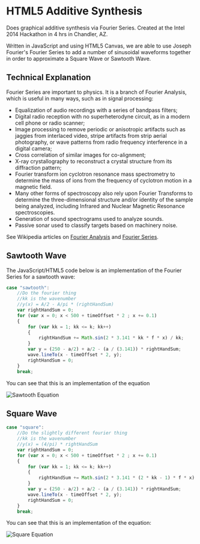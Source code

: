 # HTML5 Additive Synthesis

Does graphical additive synthesis via Fourier Series. Created at the Intel 2014 Hackathon in 4 hrs in Chandler, AZ.

Written in JavaScript and using HTML5 Canvas, we are able to use Joseph Fourier's Fourier Series to add a number of sinusoidal waveforms together in order to approximate a Square Wave or Sawtooth Wave.

## Technical Explanation

Fourier Series are important to physics. It is a branch of Fourier Analysis, which is useful in many ways, such as in signal processing:

* Equalization of audio recordings with a series of bandpass filters;
* Digital radio reception with no superheterodyne circuit, as in a modern cell phone or radio scanner;
* Image processing to remove periodic or anisotropic artifacts such as jaggies from interlaced video, stripe artifacts from strip aerial photography, or wave patterns from radio frequency  interference in a digital camera;
* Cross correlation of similar images for co-alignment;
* X-ray crystallography to reconstruct a crystal structure from its diffraction pattern;
* Fourier transform ion cyclotron resonance mass spectrometry to determine the mass of ions from the frequency of cyclotron motion in a magnetic field.
* Many other forms of spectroscopy also rely upon Fourier Transforms to determine the three-dimensional structure and/or identity of the sample being analyzed, including Infrared and Nuclear Magnetic Resonance spectroscopies.
* Generation of sound spectrograms used to analyze sounds.
* Passive sonar used to classify targets based on machinery noise.

See Wikipedia articles on [Fourier Analysis](http://en.wikipedia.org/wiki/Fourier_analysis) and [Fourier Series](http://en.wikipedia.org/wiki/Fourier_series).

## Sawtooth Wave

The JavaScript/HTML5 code below is an implementation of the Fourier Series for a sawtooth wave:

```javascript
case "sawtooth":
    //Do the fourier thing
    //kk is the wavenumber
    //y(x) = A/2 - A/pi * (rightHandSum)
    var rightHandSum = 0;
    for (var x = 0; x < 500 + timeOffset * 2 ; x += 0.1)
    {
        for (var kk = 1; kk <= k; kk++)
        {
            rightHandSum += Math.sin(2 * 3.141 * kk * f * x) / kk;
        }
        var y = (250 - a/2) + a/2 - (a / (3.141)) * rightHandSum;
        wave.lineTo(x - timeOffset * 2, y);
        rightHandSum = 0;
    }
    break;
```

You can see that this is an implementation of the equation

![Sawtooth Equation](https://gitlab.com/charles-m-knox/additive-synthesis-html5/-/raw/master/sawtooth_eqn_wikipedia.png "Sawtooth Equation")

## Square Wave

```javascript
case "square":
    //Do the slightly different fourier thing
    //kk is the wavenumber
    //y(x) = (4/pi) * rightHandSum
    var rightHandSum = 0;
    for (var x = 0; x < 500 + timeOffset * 2 ; x += 0.1)
    {
        for (var kk = 1; kk <= k; kk++)
        {
            rightHandSum += Math.sin(2 * 3.141 * (2 * kk - 1) * f * x) / (2 * kk - 1) ;
        }
        var y = (250 - a/2) + a/2 - (a / (3.141)) * rightHandSum;
        wave.lineTo(x - timeOffset * 2, y);
        rightHandSum = 0;
    }
    break;
```

You can see that this is an implementation of the equation:

![Square Equation](https://gitlab.com/charles-m-knox/additive-synthesis-html5/-/raw/master/square_eqn_wikipedia.png "Square Equation")
